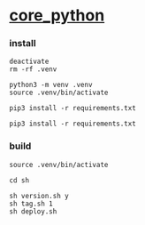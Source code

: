 # [core_python](https://pypi.org/project/seunggabi-core-python/)

### install
```shell
deactivate
rm -rf .venv

python3 -m venv .venv
source .venv/bin/activate

pip3 install -r requirements.txt
```
```shell
pip3 install -r requirements.txt
```

### build
```shell
source .venv/bin/activate

cd sh

sh version.sh y
sh tag.sh 1
sh deploy.sh
```
